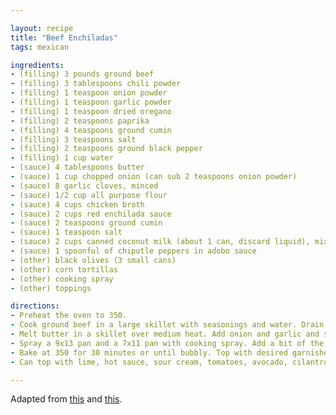 ```yaml
---

layout: recipe
title: "Beef Enchiladas"
tags: mexican

ingredients:
- (filling) 3 pounds ground beef
- (filling) 3 tablespoons chili powder
- (filling) 1 teaspoon onion powder
- (filling) 1 teaspoon garlic powder
- (filling) 1 teaspoon dried oregano
- (filling) 2 teaspoons paprika
- (filling) 4 teaspoons ground cumin
- (filling) 3 teaspoons salt
- (filling) 2 teaspoons ground black pepper
- (filling) 1 cup water
- (sauce) 4 tablespoons butter
- (sauce) 1 cup chopped onion (can sub 2 teaspoons onion powder)
- (sauce) 8 garlic cloves, minced
- (sauce) 1/2 cup all purpose flour
- (sauce) 4 cups chicken broth
- (sauce) 2 cups red enchilada sauce
- (sauce) 2 teaspoons ground cumin
- (sauce) 1 teaspoon salt
- (sauce) 2 cups canned coconut milk (about 1 can, discard liquid), mixed with 2 tablespoons lemon juice
- (sauce) 1 spoonful of chipotle peppers in adobo sauce
- (other) black olives (3 small cans)
- (other) corn tortillas
- (other) cooking spray
- (other) toppings

directions:
- Preheat the oven to 350.
- Cook ground beef in a large skillet with seasonings and water. Drain and set aside.
- Melt butter in a skillet over medium heat. Add onion and garlic and saute. Sprinkle in flour and cook for about two minutes. Reduce heat to low and slowly whisk in chicken broth, followed by red enchilada sauce, and spices. Bring to a boil and the reduce to a simmer until thickened .Remove from heat and stir in the coconut milk and lemon juice mixture.
- Spray a 9x13 pan and a 7x11 pan with cooking spray. Add a bit of the sauce to the bottom of each pan. Assemble the enchiladas. Warm the corn tortillas and then dip them in the sauce, coating each side with a small amount. Fill with meat and roll, placing seam side down in the baking dish. Sprinkle any leftover meat on top. Cover with sauce. Add black olives.
- Bake at 350 for 30 minutes or until bubbly. Top with desired garnishes.
- Can top with lime, hot sauce, sour cream, tomatoes, avocado, cilantro, chips. Can use chicken and green chiles instead of beef and red sauce.

---
```


Adapted from [this](https://carlsbadcravings.com/creamy-green-chile-chicken-enchiladas/) and [this](https://therecipecritic.com/the-best-homemade-taco-seasoning/).
